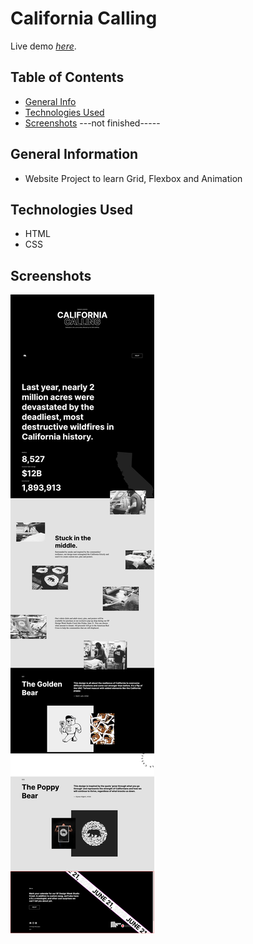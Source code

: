 # California Calling

Live demo [_here_](https://christianscholtysik.github.io/California-Calling/).

## Table of Contents

- [General Info](#general-information)
- [Technologies Used](#technologies-used)
- [Screenshots](#screenshots)
  ---not finished-----

## General Information

- Website Project to learn Grid, Flexbox and Animation

## Technologies Used

- HTML
- CSS

## Screenshots

![Example screenshot](./assets/img/Californa-Calling.png)
